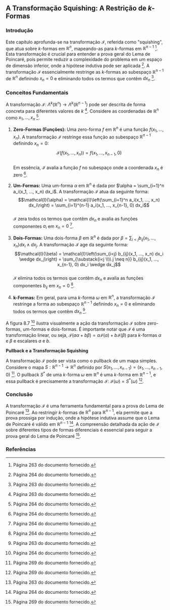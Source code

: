 ## A Transformação Squishing: A Restrição de *k*-Formas

### Introdução
Este capítulo aprofunda-se na transformação ℐ, referida como "squishing", que atua sobre *k*-formas em $\mathbb{R}^n$, mapeando-as para *k*-formas em $\mathbb{R}^{n-1}$ [^1]. Esta transformação é crucial para entender a prova geral do Lema de Poincaré, pois permite reduzir a complexidade do problema em um espaço de dimensão inferior, onde a hipótese indutiva pode ser aplicada [^2]. A transformação ℐ essencialmente restringe as *k*-formas ao subespaço $\mathbb{R}^{n-1}$ de $\mathbb{R}^n$ definindo $x_n = 0$ e eliminando todos os termos que contêm $dx_n$ [^1].

### Conceitos Fundamentais

A transformação ℐ: $\Lambda^k(\mathbb{R}^n) \to \Lambda^k(\mathbb{R}^{n-1})$ pode ser descrita de forma concreta para diferentes valores de *k* [^1]. Considere as coordenadas de $\mathbb{R}^n$ como $x_1, ..., x_n$ [^2].

1.  **Zero-Formas (Funções):** Uma zero-forma $f$ em $\mathbb{R}^n$ é uma função $f(x_1, ..., x_n)$. A transformação ℐ restringe essa função ao subespaço $\mathbb{R}^{n-1}$ definindo $x_n = 0$:\
    $$\mathcal{I}(f(x_1, ..., x_n)) = f(x_1, ..., x_{n-1}, 0)$$\
    Em essência, ℐ avalia a função $f$ no subespaço onde a coordenada $x_n$ é zero [^2].

2.  **Um-Formas:** Uma um-forma $\alpha$ em $\mathbb{R}^n$ é dada por $\alpha = \sum_{i=1}^n a_i(x_1, ..., x_n) dx_i$. A transformação ℐ atua da seguinte forma:\
    $$\mathcal{I}(\alpha) = \mathcal{I}\left(\sum_{i=1}^n a_i(x_1, ..., x_n) dx_i\right) = \sum_{i=1}^{n-1} a_i(x_1, ..., x_{n-1}, 0) dx_i$$\
    ℐ zera todos os termos que contêm $dx_n$ e avalia as funções componentes $a_i$ em $x_n = 0$ [^2].

3.  **Dois-Formas:** Uma dois-forma $\beta$ em $\mathbb{R}^n$ é dada por $\beta = \sum_{i<j} b_{ij}(x_1, ..., x_n) dx_i \wedge dx_j$. A transformação ℐ age da seguinte forma:\
    $$\mathcal{I}(\beta) = \mathcal{I}\left(\sum_{i<j} b_{ij}(x_1, ..., x_n) dx_i \wedge dx_j\right) = \sum_{\substack{i<j \\\\ j \neq n}} b_{ij}(x_1, ..., x_{n-1}, 0) dx_i \wedge dx_j$$\
    ℐ elimina todos os termos que contêm $dx_n$ e avalia as funções componentes $b_{ij}$ em $x_n = 0$ [^2].

4.  **k-Formas:** Em geral, para uma *k*-forma $\omega$ em $\mathbb{R}^n$, a transformação ℐ restringe a forma ao subespaço $\mathbb{R}^{n-1}$ definindo $x_n = 0$ e eliminando todos os termos que contêm $dx_n$ [^1].

A figura 8.7 [^2] ilustra visualmente a ação da transformação ℐ sobre zero-formas, um-formas e dois-formas. É importante notar que ℐ é uma transformação linear, ou seja, $\mathcal{I}(a\alpha + b\beta) = a\mathcal{I}(\alpha) + b\mathcal{I}(\beta)$ para *k*-formas $\alpha$ e $\beta$ e escalares *a* e *b*.

**Pullback e a Transformação Squishing**

A transformação ℐ pode ser vista como o pullback de um mapa simples. Considere o mapa $S: \mathbb{R}^{n-1} \to \mathbb{R}^n$ definido por $S(x_1, ..., x_{n-1}) = (x_1, ..., x_{n-1}, 0)$ [^3]. O pullback $S^*$ de uma *k*-forma $\omega$ em $\mathbb{R}^n$ é uma *k*-forma em $\mathbb{R}^{n-1}$, e essa pullback é precisamente a transformação ℐ: $\mathcal{I}(\omega) = S^*(\omega)$ [^3].

### Conclusão

A transformação ℐ é uma ferramenta fundamental para a prova do Lema de Poincaré [^1]. Ao restringir *k*-formas de $\mathbb{R}^n$ para $\mathbb{R}^{n-1}$, ela permite que a prova prossiga por indução, onde a hipótese indutiva assume que o Lema de Poincaré é válido em $\mathbb{R}^{n-1}$ [^2]. A compreensão detalhada da ação de ℐ sobre diferentes tipos de formas diferenciais é essencial para seguir a prova geral do Lema de Poincaré [^3].

### Referências
[^1]: Página 263 do documento fornecido.
[^2]: Página 264 do documento fornecido.
[^3]: Página 269 do documento fornecido.
<!-- END -->